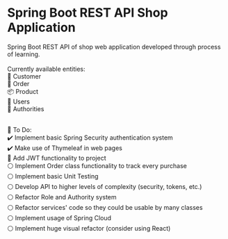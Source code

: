# Spring Boot REST API Shop Application
Spring Boot REST API of shop web application developed through process of learning. <br />
<br />
Currently available entities: <br />
👤 Customer <br />
📜 Order <br />
📦 Product <br />
👥 Users <br />
🔐 Authorities <br />
<br />

📝 To Do: <br />
✔️ Implement basic Spring Security authentication system <br />
✔️ Make use of Thymeleaf in web pages <br />
🔧 Add JWT functionality to project <br />
⚪ Implement Order class functionality to track every purchase <br />
⚪ Implement basic Unit Testing <br />
⚪ Develop API to higher levels of complexity (security, tokens, etc.) <br />
⚪ Refactor Role and Authority system <br />
⚪ Refactor services' code so they could be usable by many classes <br />
⚪ Implement usage of Spring Cloud <br />
⚪ Implement huge visual refactor (consider using React) <br />
